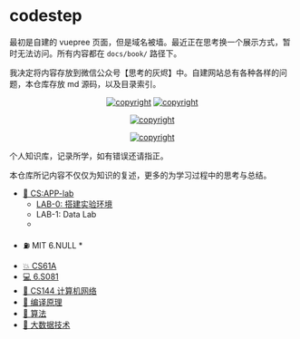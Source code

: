 # codestep

最初是自建的 vuepree 页面，但是域名被墙。最近正在思考换一个展示方式，暂时无法访问。所有内容都在 `docs/book/` 路径下。

我决定将内容存放到微信公众号【思考的灰烬】中。自建网站总有各种各样的问题，本仓库存放 md 源码，以及目录索引。

<center>

<a href="https://cs.weijiew.com/"><img src="https://img.shields.io/badge/Github%20Pages-CodeStep-brightgreen" alt="copyright"/></a>
<a href="License: CC BY-SA 4.0"><img src="https://img.shields.io/github/license/weijiew/codestep?color=265ca2&labelColor=212c42)](http://creativecommons.org/licenses/by-sa/4.0/" alt="copyright"/></a>

<a href="mailto:jiewei314@gmail.com"><img src="https://img.shields.io/badge/email-jiewei314@gmail.com-blueviolet?style=for-the-badge&logo=google&color=fd79a8" alt="copyright"/></a>

<a href="https://weijiew.com"><img src="https://img.shields.io/badge/blog-weijiew.com-blueviolet?style=for-the-badge&logo=vercel&color=6c5ce7" alt="copyright"/></a>

</center>

个人知识库，记录所学，如有错误还请指正。

本仓库所记内容不仅仅为知识的复述，更多的为学习过程中的思考与总结。

- [🥞 CS:APP-lab]() 
  - [LAB-0: 搭建实验环境](https://mp.weixin.qq.com/s/SvythEVZfKQ8jo2CLwFcfA)
  - LAB-1: Data Lab
  - 
* ⛽ MIT 6.NULL
  * 

- [💥 CS61A](https://cs.weijiew.com/book/cs61a/ch0.html) 
- [💻 6.S081]() 
- [🍋 CS144 计算机网络]() 
- [🐉 编译原理]() 
- [🚀 算法]()
- [🐘 大数据技术]()

<!-- - [💻 Nand2Tetris](https://cs.weijiew.com/book/nand2tetris/ch0.html)  -->

<!-- ## 408 王道

- [🚧 数据结构](https://cs.weijiew.com/book/ds/ch0.html)
- [🧿 操作系统](https://cs.weijiew.com/book/os/ch0.html)
- [🌌 计算机组成原理](https://cs.weijiew.com/book/co/ch0.html)  -->